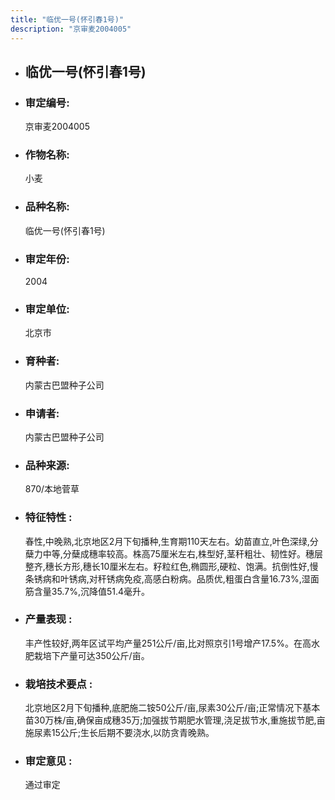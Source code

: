 ```yaml
---
title: "临优一号(怀引春1号)"
description: "京审麦2004005"
---
```

* ## 临优一号(怀引春1号)
* ###  审定编号:  
   京审麦2004005

*  ### 作物名称:  
   小麦

*   ###  品种名称: 
    临优一号(怀引春1号)

*   ### 审定年份: 
    2004

*   ### 审定单位:  
    北京市

*   ### 育种者:  
    内蒙古巴盟种子公司

*   ### 申请者:  
    内蒙古巴盟种子公司

*   ### 品种来源:  
    870/本地菅草

*   ### 特征特性 : 
    春性,中晚熟,北京地区2月下旬播种,生育期110天左右。幼苗直立,叶色深绿,分蘖力中等,分蘖成穗率较高。株高75厘米左右,株型好,茎秆粗壮、韧性好。穗层整齐,穗长方形,穗长10厘米左右。籽粒红色,椭圆形,硬粒、饱满。抗倒性好,慢条锈病和叶锈病,对秆锈病免疫,高感白粉病。品质优,粗蛋白含量16.73%,湿面筋含量35.7%,沉降值51.4毫升。

*   ### 产量表现 : 
    丰产性较好,两年区试平均产量251公斤/亩,比对照京引1号增产17.5%。在高水肥栽培下产量可达350公斤/亩。

*   ### 栽培技术要点 : 
    北京地区2月下旬播种,底肥施二铵50公斤/亩,尿素30公斤/亩;正常情况下基本苗30万株/亩,确保亩成穗35万;加强拔节期肥水管理,浇足拔节水,重施拔节肥,亩施尿素15公斤;生长后期不要浇水,以防贪青晚熟。

*   ### 审定意见 : 
    通过审定
